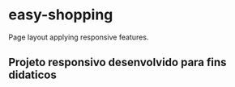 # easy-shopping
Page layout applying responsive features.


<h2> Projeto responsivo desenvolvido para fins didaticos </h2>
